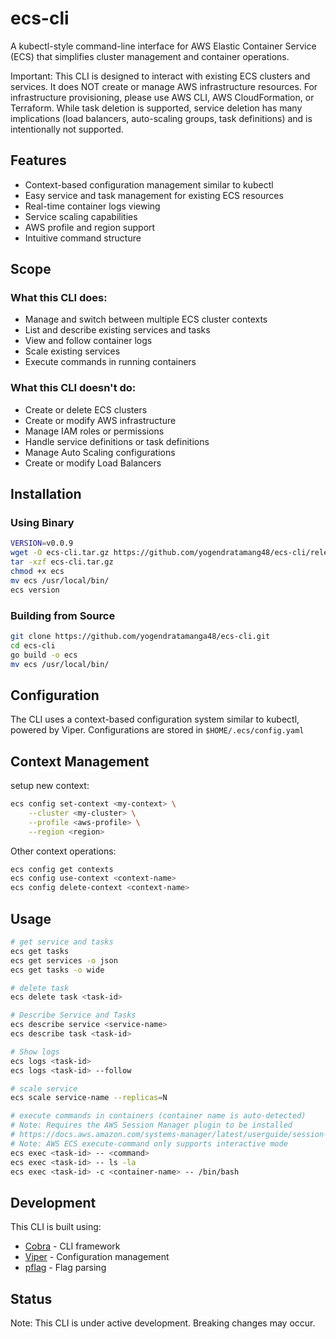 # ecs-cli
A kubectl-style command-line interface for AWS Elastic Container Service (ECS) that simplifies cluster management and container operations.

Important: This CLI is designed to interact with existing ECS clusters and services. It does NOT create or manage AWS infrastructure resources. For infrastructure provisioning, please use AWS CLI, AWS CloudFormation, or Terraform. While task deletion is supported, service deletion has many implications (load balancers, auto-scaling groups, task definitions) and is intentionally not supported.

## Features
- Context-based configuration management similar to kubectl
- Easy service and task management for existing ECS resources
- Real-time container logs viewing
- Service scaling capabilities
- AWS profile and region support
- Intuitive command structure

## Scope
### What this CLI does:

- Manage and switch between multiple ECS cluster contexts
- List and describe existing services and tasks
- View and follow container logs
- Scale existing services
- Execute commands in running containers

### What this CLI doesn't do:
- Create or delete ECS clusters
- Create or modify AWS infrastructure
- Manage IAM roles or permissions
- Handle service definitions or task definitions
- Manage Auto Scaling configurations
- Create or modify Load Balancers

## Installation
### Using Binary
```bash
VERSION=v0.0.9
wget -O ecs-cli.tar.gz https://github.com/yogendratamang48/ecs-cli/releases/download/$VERSION/ecs-cli_Linux_x86_64.tar.gz
tar -xzf ecs-cli.tar.gz
chmod +x ecs
mv ecs /usr/local/bin/
ecs version
```
### Building from Source
```bash
git clone https://github.com/yogendratamanga48/ecs-cli.git
cd ecs-cli
go build -o ecs
mv ecs /usr/local/bin/
```
## Configuration
The CLI uses a context-based configuration system similar to kubectl, powered by Viper. Configurations are stored in `$HOME/.ecs/config.yaml`
## Context Management
setup new context:
```bash
ecs config set-context <my-context> \
    --cluster <my-cluster> \
    --profile <aws-profile> \
    --region <region>
```
Other context operations:
```bash
ecs config get contexts
ecs config use-context <context-name>
ecs config delete-context <context-name>
```
## Usage
```bash
# get service and tasks
ecs get tasks
ecs get services -o json
ecs get tasks -o wide

# delete task
ecs delete task <task-id>

# Describe Service and Tasks
ecs describe service <service-name>
ecs describe task <task-id>

# Show logs
ecs logs <task-id>
ecs logs <task-id> --follow

# scale service
ecs scale service-name --replicas=N

# execute commands in containers (container name is auto-detected)
# Note: Requires the AWS Session Manager plugin to be installed
# https://docs.aws.amazon.com/systems-manager/latest/userguide/session-manager-working-with-install-plugin.html
# Note: AWS ECS execute-command only supports interactive mode
ecs exec <task-id> -- <command>
ecs exec <task-id> -- ls -la
ecs exec <task-id> -c <container-name> -- /bin/bash
```

## Development
This CLI is built using:
- [Cobra](https://github.com/spf13/cobra) - CLI framework
- [Viper](https://github.com/spf13/viper) - Configuration management
- [pflag](https://github.com/spf13/pflag) - Flag parsing

## Status
Note: This CLI is under active development. Breaking changes may occur.